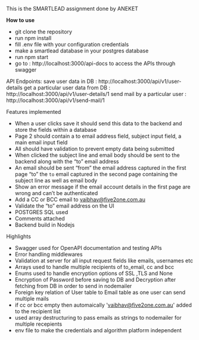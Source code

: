 This is the SMARTLEAD assignment done by ANEKET

**How to use**

- git clone the repository
- run npm install
- fill .env file with your configuration credentials
- make a smartlead database in your postgres database
- run npm start
- go to : http://localhost:3000/api-docs to access the APIs through swagger

API Endpoints:
save user data in DB : http://localhost:3000/api/v1/user-details
get a particular user data from DB  :  http://localhost:3000/api/v1/user-details/1
send mail by a particular user : http://localhost:3000/api/v1/send-mail/1

Features implemented
- When a user clicks save it should send this data to the backend and store the fields within a database
- Page 2 should contain a to email address field, subject input field, a main email input field
- All should have validation to prevent empty data being submitted
- When clicked the subject line and email body should be sent to the backend along with the “to” email address
- An email should be sent “from” the email address captured in the first page “to” the `to` email captured in the second page containing the subject line as well as email body
- Show an error message if the email account details in the first page are wrong and can’t be authenticated
- Add a CC or BCC email to vaibhav@five2one.com.au
- Validate the “to” email address on the UI
- POSTGRES SQL used
- Comments attached
- Backend build in Nodejs


Highlights
- Swagger used for OpenAPI documentation and testing APIs
- Error handling middlewares 
- Validation at server for all input request fields like emails, usernames etc
- Arrays used to handle multiple recipients of to_email, cc and bcc
- Enums used to handle encryption options of SSL ,TLS and None
- Encryption of Password before saving to DB and Decryption after fetching from DB in order to send in nodemailer
- Foreign key relation of User table to Email table as one user can send multiple mails 
- if cc or bcc empty then automaically 'vaibhav@five2one.com.au' added to the recipient list
- used array destructuring to pass emails as strings to nodemailer for multiple recepients
- env file to make the credentials and algorithm platform independent 



